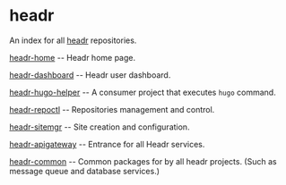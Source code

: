 # headr
An index for all [headr](https://headr.io) repositories.

[headr-home](https://github.com/seagullbird/headr-home) -- Headr home page.

[headr-dashboard](https://github.com/seagullbird/headr-dashboard) -- Headr user dashboard.

[headr-hugo-helper](https://github.com/seagullbird/headr-hugo-helper) -- A consumer project that executes `hugo` command.

[headr-repoctl](https://github.com/seagullbird/headr-repoctl) -- Repositories management and control.

[headr-sitemgr](https://github.com/seagullbird/headr-sitemgr) -- Site creation and configuration.

[headr-apigateway](https://github.com/seagullbird/headr-apigateway) -- Entrance for all Headr services.

[headr-common](https://github.com/seagullbird/headr-common) -- Common packages for by all headr projects. (Such as message queue and database services.)
